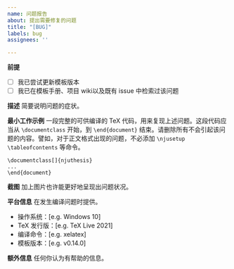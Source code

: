 ```yaml
---
name: 问题报告
about: 提出需要修复的问题
title: "[BUG]"
labels: bug
assignees: ''

---
```

**前提**
 - [ ] 我已尝试更新模板版本
 - [ ] 我已在模板手册、项目 wiki以及既有 issue 中检索过该问题

**描述**
简要说明问题的症状。

**最小工作示例**
一段完整的可供编译的 TeX 代码，用来复现上述问题。这段代码应当从 `\documentclass` 开始，到 `\end{document}` 结束。请删除所有不会引起该问题的内容。譬如，对于正文格式出现的问题，不必添加 `\njusetup` `\tableofcontents` 等命令。
```
\documentclass[]{njuthesis}
...
\end{document}
```

**截图**
加上图片也许能更好地呈现出问题状况。

**平台信息**
在发生编译问题时提供。
 - 操作系统：[e.g. Windows 10]
 - TeX 发行版：[e.g. TeX Live 2021]
 - 编译命令：[e.g. xelatex]
 - 模板版本：[e.g. v0.14.0]

**额外信息**
任何你认为有帮助的信息。
